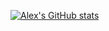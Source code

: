


[![Alex's GitHub stats](https://github-readme-stats.vercel.app/api?username=alexhallam&show_icons=false&theme=vue-dark&show_icons=true&count_private=true)](https://github.com/alexhallam/github-readme-stats)
<!--
### Hi there 👋
**alexhallam/alexhallam** is a ✨ _special_ ✨ repository because its `README.md` (this file) appears on your GitHub profile.

Here are some ideas to get you started:

- 🔭 I’m currently working on ...
- 🌱 I’m currently learning ...
- 👯 I’m looking to collaborate on ...
- 🤔 I’m looking for help with ...
- 💬 Ask me about ...
- 📫 How to reach me: ...
- 😄 Pronouns: ...
- ⚡ Fun fact: ...
-->
